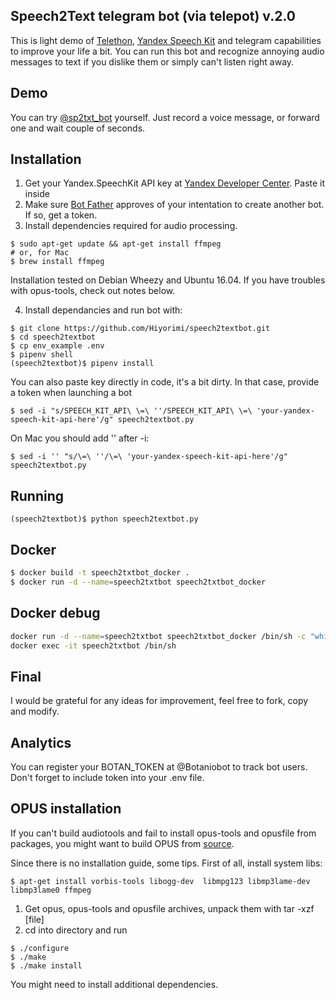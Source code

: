 ## Speech2Text telegram bot (via telepot) v.2.0

This is light demo of [Telethon](https://github.com/LonamiWebs/Telethon), [Yandex Speech Kit](https://tech.yandex.ru/speechkit/cloud/doc/guide/concepts/speechkit-cloud-about-docpage/) and telegram capabilities to improve your life a bit. You can run this bot and recognize annoying audio messages to text if you dislike them or simply can't listen right away.

## Demo 

You can try [@sp2txt_bot](https://telegram.me/sp2txt_bot) yourself. Just record a voice message, or forward one and wait couple of seconds.

## Installation

1. Get your Yandex.SpeechKit API key at [Yandex Developer Center](https://developer.tech.yandex.ru). Paste it inside 
2. Make sure [Bot Father](https://telegram.me/BotFather) approves of your intentation to create another bot. If so, get a token.
3. Install dependencies required for audio processing. 

```
$ sudo apt-get update && apt-get install ffmpeg 
# or, for Mac
$ brew install ffmpeg
```

Installation tested on Debian Wheezy and Ubuntu 16.04. If you have troubles with opus-tools, check out notes below.

4. Install dependancies and run bot with:

```
$ git clone https://github.com/Hiyorimi/speech2textbot.git
$ cd speech2textbot
$ cp env_example .env
$ pipenv shell
(speech2textbot)$ pipenv install
```


You can also paste key directly in code, it's a bit dirty. In that case, provide a token when launching a bot

```
$ sed -i "s/SPEECH_KIT_API\ \=\ ''/SPEECH_KIT_API\ \=\ 'your-yandex-speech-kit-api-here'/g" speech2textbot.py
```

On Mac you should add \'\' after -i:

```
$ sed -i '' "s/\=\ ''/\=\ 'your-yandex-speech-kit-api-here'/g" speech2textbot.py
```

## Running 

```
(speech2textbot)$ python speech2textbot.py
```

## Docker

```bash
$ docker build -t speech2txtbot_docker .
$ docker run -d --name=speech2txtbot speech2txtbot_docker
```

## Docker debug

```bash
docker run -d --name=speech2txtbot speech2txtbot_docker /bin/sh -c "while true; do sleep 2; df -h; done"
docker exec -it speech2txtbot /bin/sh
```

## Final

I would be grateful for any ideas for improvement, feel free to fork, copy and modify.

## Analytics

You can register your BOTAN_TOKEN at @Botaniobot to track bot users. Don't forget to include token into your .env file.

## OPUS installation

If you can't build audiotools and fail to install opus-tools and opusfile from packages, you might want to build OPUS from [source](http://www.opus-codec.org/downloads/).

Since there is no installation guide, some tips. First of all, install system libs:

```
$ apt-get install vorbis-tools libogg-dev  libmpg123 libmp3lame-dev libmp3lame0 ffmpeg
```

1. Get opus, opus-tools and opusfile archives, unpack them with tar -xzf [file] 
2. cd into directory and run

```
$ ./configure
$ ./make
$ ./make install
```

You might need to install additional dependencies.
